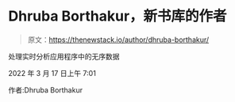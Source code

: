 # Dhruba Borthakur，新书库的作者

> 原文：<https://thenewstack.io/author/dhruba-borthakur/>

处理实时分析应用程序中的无序数据

2022 年 3 月 17 日上午 7:01

作者:Dhruba Borthakur